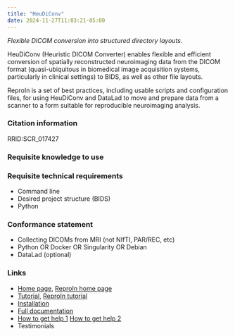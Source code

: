 ```yaml
---
title: "HeuDiConv"
date: 2024-11-27T11:03:21-05:00
---
```


*Flexible DICOM conversion into structured directory layouts.*

HeuDiConv (Heuristic DICOM Converter) enables flexible and efficient conversion of spatially reconstructed neuroimaging data from the DICOM format (quasi-ubiquitous in biomedical image acquisition systems, particularly in clinical settings) to BIDS, as well as other file layouts.

ReproIn is a set of best practices, including usable scripts and configuration files, for using HeuDiConv and DataLad to move and prepare data from a scanner to a form suitable for reproducible neuroimaging analysis.

### Citation information

RRID:SCR_017427

### Requisite knowledge to use

### Requisite technical requirements

- Command line
- Desired project structure (BIDS)
- Python

### Conformance statement

- Collecting DICOMs from MRI (not NIfTI, PAR/REC, etc)
- Python OR Docker OR Singularity OR Debian
- DataLad (optional)

### Links

- [Home page](https://heudiconv.readthedocs.io/), [ReproIn home page](https://github.com/ReproNim/reproin)
- [Tutorial](https://heudiconv.readthedocs.io/en/latest/tutorials.html), [ReproIn tutorial](https://github.com/ReproNim/reproin)
- [Installation](https://heudiconv.readthedocs.io/en/latest/installation.html)
- [Full documentation](https://heudiconv.readthedocs.io/)
- [How to get help 1](https://github.com/nipy/heudiconv/issues) [How to get help 2](https://neurostars.org/tag/heudiconv)
- Testimonials
